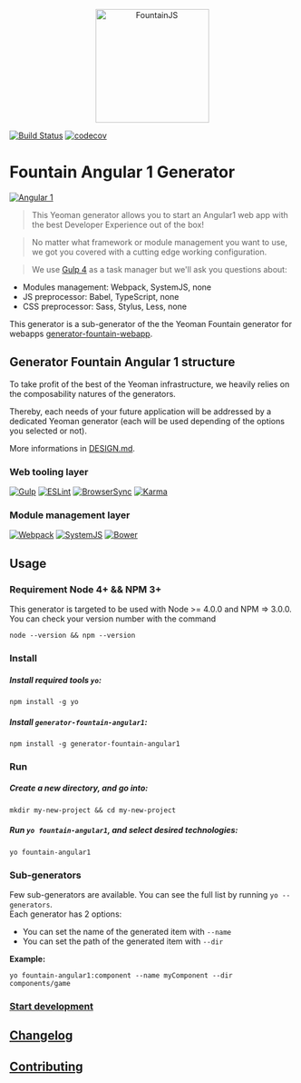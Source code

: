 <p align="center">
  <a href="http://fountainjs.io/">
    <img alt="FountainJS" src="http://fountainjs.io/assets/imgs/fountain.png" width="200">
  </a>
</p>

[![Build Status](https://travis-ci.org/FountainJS/generator-fountain-angular1.svg?branch=master)](https://travis-ci.org/FountainJS/generator-fountain-angular1)
[![codecov](https://codecov.io/gh/FountainJS/generator-fountain-angular1/branch/master/graph/badge.svg)](https://codecov.io/gh/FountainJS/generator-fountain-angular1)


# Fountain Angular 1 Generator

[![Angular 1](http://fountainjs.io/assets/imgs/angular1.png)](https://docs.angularjs.org/guide)

> This Yeoman generator allows you to start an Angular1 web app with the best Developer Experience out of the box!

> No matter what framework or module management you want to use, we got you covered with a cutting edge working configuration.

> We use [Gulp 4](http://gulpjs.com/) as a task manager but we'll ask you questions about:
- Modules management: Webpack, SystemJS, none
- JS preprocessor: Babel, TypeScript, none
- CSS preprocessor: Sass, Stylus, Less, none

This generator is a sub-generator of the the Yeoman Fountain generator for webapps [generator-fountain-webapp](https://github.com/FountainJS/generator-fountain-webapp).

## Generator Fountain Angular 1 structure

To take profit of the best of the Yeoman infrastructure, we heavily relies on the composability natures of the generators.

Thereby, each needs of your future application will be addressed by a dedicated Yeoman generator (each will be used depending of the options you selected or not).

More informations in [DESIGN.md](http://fountainjs.io/doc/design).


### Web tooling layer
[![Gulp](http://fountainjs.io/assets/imgs/gulp.png)](https://github.com/FountainJS/generator-fountain-gulp)
[![ESLint](http://fountainjs.io/assets/imgs/eslint.png)](https://github.com/FountainJS/generator-fountain-eslint)
[![BrowserSync](http://fountainjs.io/assets/imgs/browsersync.png)](https://github.com/FountainJS/generator-fountain-browsersync)
[![Karma](http://fountainjs.io/assets/imgs/karma.png)](https://github.com/FountainJS/generator-fountain-karma)

### Module management layer
[![Webpack](http://fountainjs.io/assets/imgs/webpack.png)](https://github.com/FountainJS/generator-fountain-webpack)
[![SystemJS](http://fountainjs.io/assets/imgs/systemjs.png)](https://github.com/FountainJS/generator-fountain-systemjs)
[![Bower](http://fountainjs.io/assets/imgs/bower.png)](https://github.com/FountainJS/generator-fountain-inject)


## Usage

### Requirement Node 4+ && NPM 3+
This generator is targeted to be used with Node >= 4.0.0 and NPM => 3.0.0. You can check your version number with the command
```
node --version && npm --version
```

### Install

##### Install required tools `yo`:
```
npm install -g yo
```

##### Install `generator-fountain-angular1`:
```
npm install -g generator-fountain-angular1
```


### Run

##### Create a new directory, and go into:
```
mkdir my-new-project && cd my-new-project
```

##### Run `yo fountain-angular1`, and select desired technologies:
```
yo fountain-angular1
```

### Sub-generators

Few sub-generators are available. You can see the full list by running `yo --generators`.  
Each generator has 2 options:
- You can set the name of the generated item with `--name`
- You can set the path of the generated item with `--dir`

**Example:**

```
yo fountain-angular1:component --name myComponent --dir components/game
```

### [Start development](http://fountainjs.io/doc/usage/#use-npm-scripts)


## [Changelog](https://github.com/FountainJS/generator-fountain-angular1/releases)


## [Contributing](http://fountainjs.io/doc/contributing)
